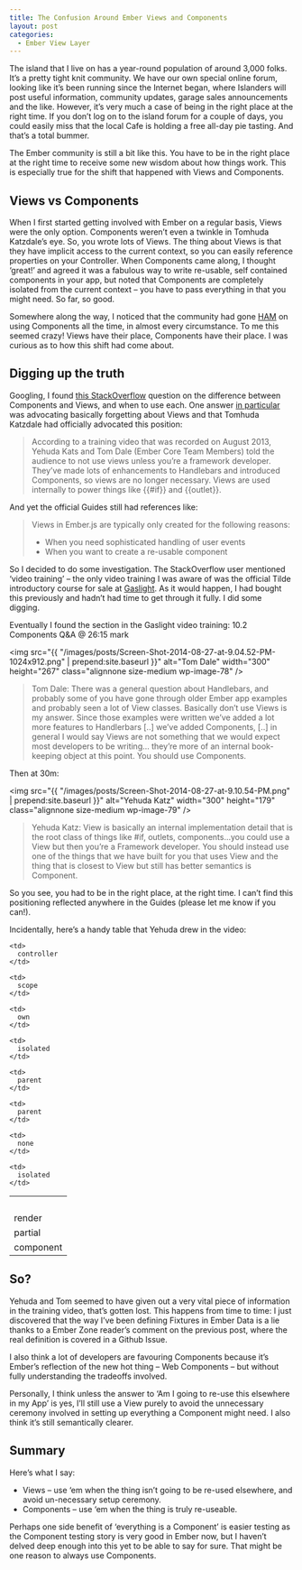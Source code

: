 ```yaml
---
title: The Confusion Around Ember Views and Components
layout: post
categories:
  - Ember View Layer
---
```

The island that I live on has a year-round population of around 3,000 folks. It&#8217;s a pretty tight knit community. We have our own special online forum, looking like it&#8217;s been running since the Internet began, where Islanders will post useful information, community updates, garage sales announcements and the like. However, it&#8217;s very much a case of being in the right place at the right time. If you don&#8217;t log on to the island forum for a couple of days, you could easily miss that the local Cafe is holding a free all-day pie tasting. And that&#8217;s a total bummer.

The Ember community is still a bit like this. You have to be in the right place at the right time to receive some new wisdom about how things work. This is especially true for the shift that happened with Views and Components.

<!--more-->

## Views vs Components

When I first started getting involved with Ember on a regular basis, Views were the only option. Components weren&#8217;t even a twinkle in Tomhuda Katzdale&#8217;s eye. So, you wrote lots of Views. The thing about Views is that they have implicit access to the current context, so you can easily reference properties on your Controller. When Components came along, I thought &#8216;great!&#8217; and agreed it was a fabulous way to write re-usable, self contained components in your app, but noted that Components are completely isolated from the current context – you have to pass everything in that you might need. So far, so good.

Somewhere along the way, I noticed that the community had gone [HAM][1] on using Components all the time, in almost every circumstance. To me this seemed crazy! Views have their place, Components have their place. I was curious as to how this shift had come about.

## Digging up the truth

Googling, I found [this StackOverflow][2] question on the difference between Components and Views, and when to use each. One answer [in particular][3] was advocating basically forgetting about Views and that Tomhuda Katzdale had officially advocated this position:

> According to a training video that was recorded on August 2013, Yehuda Kats and Tom Dale (Ember Core Team Members) told the audience to not use views unless you&#8217;re a framework developer. They&#8217;ve made lots of enhancements to Handlebars and introduced Components, so views are no longer necessary. Views are used internally to power things like {{#if}} and {{outlet}}.

And yet the official Guides still had references like:

> Views in Ember.js are typically only created for the following reasons:
>
>   * When you need sophisticated handling of user events
>   * When you want to create a re-usable component

So I decided to do some investigation. The StackOverflow user mentioned &#8216;video training&#8217; – the only video training I was aware of was the official Tilde introductory course for sale at [Gaslight][4]. As it would happen, I had bought this previously and hadn&#8217;t had time to get through it fully. I did some digging.

Eventually I found the section in the Gaslight video training: 10.2 Components Q&A @ 26:15 mark

<img src="{{ "/images/posts/Screen-Shot-2014-08-27-at-9.04.52-PM-1024x912.png" | prepend:site.baseurl }}" alt="Tom Dale" width="300" height="267" class="alignnone size-medium wp-image-78" />

> Tom Dale: There was a general question about Handlebars, and probably some of you have gone through older Ember app examples and probably seen a lot of View classes. Basically don&#8217;t use Views is my answer. Since those examples were written we&#8217;ve added a lot more features to Handlerbars [..] we&#8217;ve added Components, [..] in general I would say Views are not something that we would expect most developers to be writing&#8230; they&#8217;re more of an internal book-keeping object at this point. You should use Components.

Then at 30m:

<img src="{{ "/images/posts/Screen-Shot-2014-08-27-at-9.10.54-PM.png" | prepend:site.baseurl }}" alt="Yehuda Katz" width="300" height="179" class="alignnone size-medium wp-image-79" />

> Yehuda Katz: View is basically an internal implementation detail that is the root class of things like #if, outlets, components&#8230;you could use a View but then you&#8217;re a Framework developer. You should instead use one of the things that we have built for you that uses View and the thing that is closest to View but still has better semantics is Component.

So you see, you had to be in the right place, at the right time. I can&#8217;t find this positioning reflected anywhere in the Guides (please let me know if you can!).

Incidentally, here&#8217;s a handy table that Yehuda drew in the video:

<table class='table'>
  <tr>
    <td>
      &nbsp;
    </td>

    <td>
      controller
    </td>

    <td>
      scope
    </td>
  </tr>

  <tr>
    <td>
      render
    </td>

    <td>
      own
    </td>

    <td>
      isolated
    </td>
  </tr>

  <tr>
    <td>
      partial
    </td>

    <td>
      parent
    </td>

    <td>
      parent
    </td>
  </tr>

  <tr>
    <td>
      component
    </td>

    <td>
      none
    </td>

    <td>
      isolated
    </td>
  </tr>
</table>

## So?

Yehuda and Tom seemed to have given out a very vital piece of information in the training video, that&#8217;s gotten lost. This happens from time to time: I just discovered that the way I&#8217;ve been defining Fixtures in Ember Data is a lie thanks to a Ember Zone reader&#8217;s comment on the previous post, where the real definition is covered in a Github Issue.

I also think a lot of developers are favouring Components because it&#8217;s Ember&#8217;s reflection of the new hot thing &#8211; Web Components – but without fully understanding the tradeoffs involved.

Personally, I think unless the answer to &#8216;Am I going to re-use this elsewhere in my App&#8217; is yes, I&#8217;ll still use a View purely to avoid the unnecessary ceremony involved in setting up everything a Component might need. I also think it&#8217;s still semantically clearer.

## Summary

Here&#8217;s what I say:

  * Views – use &#8216;em when the thing isn&#8217;t going to be re-used elsewhere, and avoid un-necessary setup ceremony.
  * Components &#8211; use &#8216;em when the thing is truly re-useable.

Perhaps one side benefit of &#8216;everything is a Component&#8217; is easier testing as the Component testing story is very good in Ember now, but I haven&#8217;t delved deep enough into this yet to be able to say for sure. That might be one reason to always use Components.

 [1]: http://www.urbandictionary.com/define.php?term=ham&defid=2992211
 [2]: http://stackoverflow.com/questions/18593424/views-vs-components-in-ember-js
 [3]: http://stackoverflow.com/a/23798881
 [4]: https://teamgaslight.com/training/courses/4
